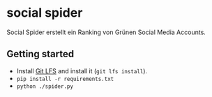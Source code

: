 # social spider

Social Spider erstellt ein Ranking von Grünen Social Media Accounts.

## Getting started

* Install [Git LFS](https://git-lfs.github.com/) and install it (`git lfs install`).
* `pip install -r requirements.txt`
* `python ./spider.py`

